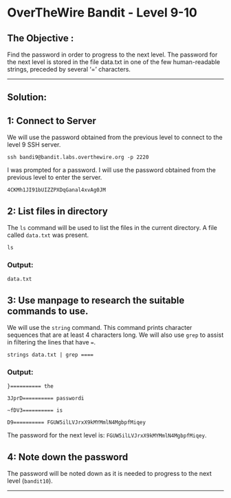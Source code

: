 # OverTheWire Bandit - Level 9-10

## The Objective :
Find the password in order to progress to the next level. The password for the next level is stored in the file data.txt in one of the few human-readable strings, preceded by several ‘=’ characters.

---

## Solution:

## 1: Connect to Server
We will use the password obtained from the previous level to connect to the level 9 SSH server.

```
ssh bandi9@bandit.labs.overthewire.org -p 2220
```

I was prompted for a password. I will use the password obtained from the previous level to enter the server.

```
4CKMh1JI91bUIZZPXDqGanal4xvAg0JM
```

## 2: List files in directory
The `ls` command will be used to list the files in the current directory. A file called `data.txt` was present.

```
ls
```

### Output:
```
data.txt  
```

## 3: Use manpage to research the suitable commands to use.
We will use the `string` command. This command prints character sequences that are at least 4 characters long. We will also use `grep` to assist in filtering the lines that have `=`.
```
strings data.txt | grep ====
```

### Output: 
```
}========== the 

3JprD========== passwordi 

~fDV3========== is 

D9========== FGUW5ilLVJrxX9kMYMmlN4MgbpfMiqey 
```
The password for the next level is: `FGUW5ilLVJrxX9kMYMmlN4MgbpfMiqey`.

## 4: Note down the password 
The password will be noted down as it is needed to progress to the next level (`bandit10`).

---
